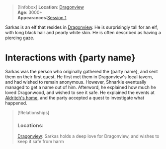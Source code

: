
>[!infobox]
>**Location**: [Dragonview](Dragonview)  
>**Age**: 3000+  
>**Appearances**:[Session 1](Session-1-notes)  


Sarkas is an elf that resides in [Dragonview](Dragonview). He is surprisingly tall for an elf, with long black hair and pearly white skin. He is often described as having a piercing gaze.

# Interactions with {party name}
Sarkas was the person who originally gathered the {party name}, and sent them on their first quest. He first met them in Dragonview's local tavern, and had wished to remain anonymous. However, Shnarkle eventually managed to get a name out of him. Afterword, he explained how much he loved Dragonwood, and wished to see it safe. He explained the events at [Aldritch's home](Aldritch-Farm), and the party accepted a quest to investigate what happened.

>[!Relationships]
>### Locations:  
>[Dragonview](Dragonview): Sarkas holds a deep love for Dragonview, and wishes to keep it safe from harm  